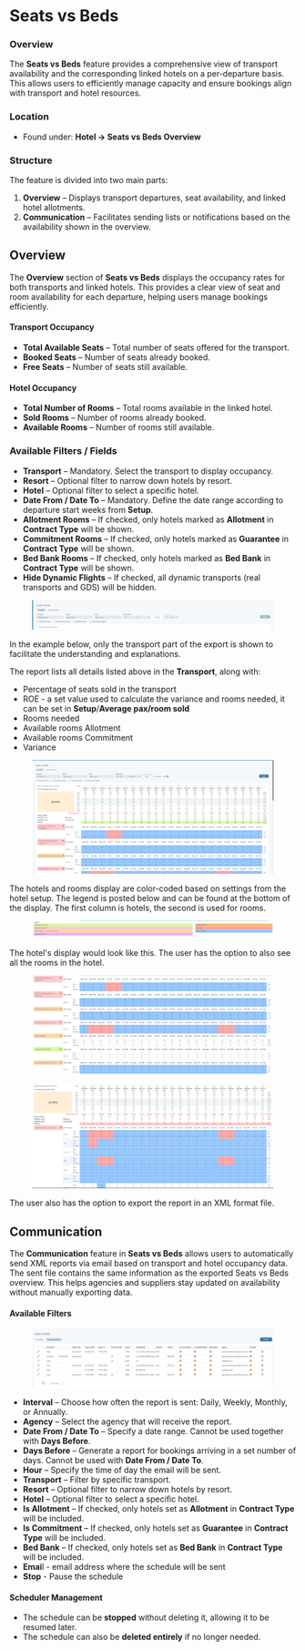 # Seats vs Beds

### Overview

The **Seats vs Beds** feature provides a comprehensive view of transport availability and the corresponding linked hotels on a per-departure basis. This allows users to efficiently manage capacity and ensure bookings align with transport and hotel resources.

### Location

* Found under: **Hotel → Seats vs Beds Overview**

### Structure

The feature is divided into two main parts:

1. **Overview** – Displays transport departures, seat availability, and linked hotel allotments.
2. **Communication** – Facilitates sending lists or notifications based on the availability shown in the overview.

## Overview <a href="#overview" id="overview"></a>

The **Overview** section of **Seats vs Beds** displays the occupancy rates for both transports and linked hotels. This provides a clear view of seat and room availability for each departure, helping users manage bookings efficiently.

#### Transport Occupancy

* **Total Available Seats** – Total number of seats offered for the transport.
* **Booked Seats** – Number of seats already booked.
* **Free Seats** – Number of seats still available.

#### Hotel Occupancy

* **Total Number of Rooms** – Total rooms available in the linked hotel.
* **Sold Rooms** – Number of rooms already booked.
* **Available Rooms** – Number of rooms still available.

### Available Filters / Fields

* **Transport** – Mandatory. Select the transport to display occupancy.
* **Resort** – Optional filter to narrow down hotels by resort.
* **Hotel** – Optional filter to select a specific hotel.
* **Date From / Date To** – Mandatory. Define the date range according to departure start weeks from **Setup**.
* **Allotment Rooms** – If checked, only hotels marked as **Allotment** in **Contract Type** will be shown.
* **Commitment Rooms** – If checked, only hotels marked as **Guarantee** in **Contract Type** will be shown.
* **Bed Bank Rooms** – If checked, only hotels marked as **Bed Bank** in **Contract Type** will be shown.
* **Hide Dynamic Flights** – If checked, all dynamic transports (real transports and GDS) will be hidden.

<figure><img src=".gitbook/assets/image (6) (1) (1) (1) (1) (1) (1) (1) (1) (1) (1) (1) (1) (1) (1) (1) (1) (1) (1) (1) (1) (1) (1).png" alt=""><figcaption></figcaption></figure>

In the example below, only the transport part of the export is shown to facilitate the understanding and explanations.

The report lists all details listed above in the **Transport**, along with:

* Percentage of seats sold in the transport
* ROE - a set value used to calculate the variance and rooms needed, it can be set in **Setup**/**Average pax/room sold**
* Rooms needed
* Available rooms Allotment
* Available rooms Commitment
* Variance

<figure><img src=".gitbook/assets/image (1) (1) (1) (1) (1) (1) (1) (1) (1) (1) (1) (1) (1) (1) (1) (1) (1) (1) (1) (1) (1) (1) (1) (1) (1) (1) (1) (1) (1) (1) (1) (1) (1) (1) (1) (1) (1) (1) (1) (1) (1) (1) (1) (1) (1) (1) (1) (1) (1) (1) (1) (1) (1) (1) (1) (1) (1) (1) (1) (1) ( (5).png" alt=""><figcaption></figcaption></figure>

The hotels and rooms display are color-coded based on settings from the hotel setup. The legend is posted below and can be found at the bottom of the display. The first column is hotels, the second is used for rooms.

<figure><img src=".gitbook/assets/image (2) (1) (1) (1) (1) (1) (1) (1) (1) (1) (1) (1) (1) (1) (1) (1) (1) (1) (1) (1) (1) (1) (1) (1) (1) (1) (1) (1) (1) (1) (1) (1) (1) (1) (1) (1) (1) (1) (1) (1) (1) (1) (1) (1) (1) (1) (1).png" alt=""><figcaption></figcaption></figure>

The hotel's display would look like this. The user has the option to also see all the rooms in the hotel.

<figure><img src=".gitbook/assets/image (3) (1) (1) (1) (1) (1) (1) (1) (1) (1) (1) (1) (1) (1) (1) (1) (1) (1) (1) (1) (1) (1) (1) (1) (1) (1) (1) (1) (1) (1) (1) (1) (1) (1) (1) (1) (1) (1) (1) (1).png" alt=""><figcaption></figcaption></figure>

<figure><img src=".gitbook/assets/image (4) (1) (1) (1) (1) (1) (1) (1) (1) (1) (1) (1) (1) (1) (1) (1) (1) (1) (1) (1) (1) (1) (1) (1) (1) (1) (1) (1) (1) (1) (1).png" alt=""><figcaption></figcaption></figure>

The user also has the option to export the report in an XML format file.

## Communication <a href="#communication" id="communication"></a>

The **Communication** feature in **Seats vs Beds** allows users to automatically send XML reports via email based on transport and hotel occupancy data. The sent file contains the same information as the exported Seats vs Beds overview. This helps agencies and suppliers stay updated on availability without manually exporting data.

#### Available Filters&#x20;

<figure><img src=".gitbook/assets/image (411).png" alt=""><figcaption></figcaption></figure>

* **Interval** – Choose how often the report is sent: Daily, Weekly, Monthly, or Annually.
* **Agency** – Select the agency that will receive the report.
* **Date From / Date To** – Specify a date range. Cannot be used together with **Days Before**.
* **Days Before** – Generate a report for bookings arriving in a set number of days. Cannot be used with **Date From / Date To**.
* **Hour** – Specify the time of day the email will be sent.
* **Transport** – Filter by specific transport.
* **Resort** – Optional filter to narrow down hotels by resort.
* **Hotel** – Optional filter to select a specific hotel.
* **Is Allotment** – If checked, only hotels set as **Allotment** in **Contract Type** will be included.
* **Is Commitment** – If checked, only hotels set as **Guarantee** in **Contract Type** will be included.
* **Bed Bank** – If checked, only hotels set as **Bed Bank** in **Contract Type** will be included.
* **Emai**l - email address where the schedule will be sent
* **Stop** - Pause the schedule

#### Scheduler Management

* The schedule can be **stopped** without deleting it, allowing it to be resumed later.
* The schedule can also be **deleted entirely** if no longer needed.
